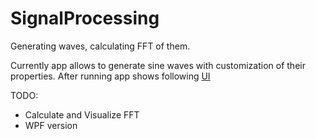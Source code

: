 # SignalProcessing
Generating waves, calculating FFT of them.

Currently app allows to generate sine waves with customization of their properties.
After running app shows following [UI](Screenshots/WavesGen.png)

TODO:
- Calculate and Visualize FFT
- WPF version
